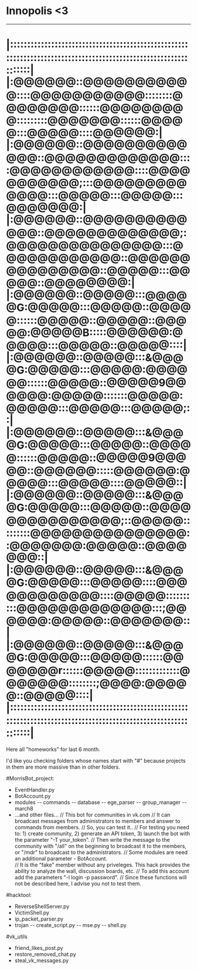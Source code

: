 # Innopolis <3
__________________________________________________________________________________________
|::::::::::::::::::::::::::::::::::::::::::::::::::::::::::::::::::::::::::::::::::::::::::::::::::::::::::::::::|
|:@@@@@@::@@@@@@@@@@@::::@@@@@@@@@@@::::::::@@@@@@@@::::::@@@@@@@@@:::::::::@@@@@@@::::::@@@@@:::@@@@@::::@@@@@@:|
|:@@@@@@::@@@@@@@@@@@@@::@@@@@@@@@@@@@::::@@@@@@@@@@@@::::@@@@@@@@@@@;:::@@@@@@@@@@@@@:::@@@@@:::@@@@@:::@@@@@@@:|
|:@@@@@@::@@@@@@@@@@@@@::@@@@@@@@@@@@@;:@@@@@@@@@@@@@@@:::@@@@@@@@@@@@::@@@@@@@@@@@@@@@::@@@@@:::@@@@@::@@@@@@@@:|
|:@@@@@@::@@@@@:::@@@@@G:@@@@@:::@@@@@::@@@@@::::::@@@@@::@@@@@::@@@@@:@@@@@B:::::@@@@@@:@@@@@:::@@@@@::@@@@@::::|
|:@@@@@@::@@@@@:::&@@@@G:@@@@@:::@@@@@:@@@@@@::::::@@@@@::@@@@@9@@@@@@:@@@@@:::::::@@@@@:@@@@@:::@@@@@:::@@@@@;::|
|:@@@@@@::@@@@@:::&@@@@G:@@@@@:::@@@@@::@@@@@::::::@@@@@::@@@@@9@@@@@::@@@@@@:::::@@@@@@:@@@@@:::@@@@@::::@@@@@::|
|:@@@@@@::@@@@@:::&@@@@G:@@@@@:::@@@@@::@@@@@@@@@@@@@@@;::@@@@@:::::::::@@@@@@@@@@@@@@@::@@@@@@@:@@@@@::@@@@@@@::|
|:@@@@@@::@@@@@:::&@@@@G:@@@@@:::@@@@@::::@@@@@@@@@@@@::::@@@@@::::::::::@@@@@@@@@@@@@:::;@@@@@@:@@@@@::@@@@@@@::|
|:@@@@@@::@@@@@:::&@@@@G:@@@@@:::@@@@@::::::@@@@@@@r::::::@@@@@:::::::::::::@@@@@@@::::::::;@@@@:@@@@@::@@@@@::::|
|::::::::::::::::::::::::::::::::::::::::::::::::::::::::::::::::::::::::::::::::::::::::::::::::::::::::::::::::|
 ================================================================================================================

Here all "homeworks" for last 6 month.

I'd like you checking folders whose names start with "#" 
because projects in them are more massive than in other folders.

#MorrisBot_project:
- EventHandler.py
- BotAccount.py
- modules
-- commands
-- database
-- ege_parser
-- group_manager
-- march8
- ...and other files...
// This bot for communities in vk.com
// It can broadcast messages from administrators to members and answer to commands from members.
// So, you can test it..
// For testing you need to: 1) create community, 2) generate an API token, 3) launch the bot with the parameter "-T your_token".
// Then write the message to the community with "/all" on the beginning to broadcast it to the members, or "/mdr" to broadcast to the administrators.
// Some modules are need an additional parameter - BotAccount.  
// It is the "fake" member without any priveleges. This hack provides the ability to analyze the wall, discussion boards, etc.
// To add this account add the parameters "-l login -p password".
// Since these functions will not be described here, I advise you not to test them.

#hacktool:
- ReverseShellServer.py
- VictimShell.py
- ip_packet_parser.py
- trojan
-- create_script.py
-- mse.py
-- shell.py

#vk_utils
- friend_likes_post.py
- restore_removed_chat.py
- steal_vk_messages.py
